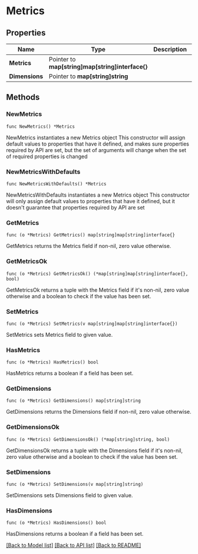 # Metrics

## Properties

Name | Type | Description | Notes
------------ | ------------- | ------------- | -------------
**Metrics** | Pointer to **map[string]map[string]interface{}** |  | [optional] 
**Dimensions** | Pointer to **map[string]string** |  | [optional] 

## Methods

### NewMetrics

`func NewMetrics() *Metrics`

NewMetrics instantiates a new Metrics object
This constructor will assign default values to properties that have it defined,
and makes sure properties required by API are set, but the set of arguments
will change when the set of required properties is changed

### NewMetricsWithDefaults

`func NewMetricsWithDefaults() *Metrics`

NewMetricsWithDefaults instantiates a new Metrics object
This constructor will only assign default values to properties that have it defined,
but it doesn't guarantee that properties required by API are set

### GetMetrics

`func (o *Metrics) GetMetrics() map[string]map[string]interface{}`

GetMetrics returns the Metrics field if non-nil, zero value otherwise.

### GetMetricsOk

`func (o *Metrics) GetMetricsOk() (*map[string]map[string]interface{}, bool)`

GetMetricsOk returns a tuple with the Metrics field if it's non-nil, zero value otherwise
and a boolean to check if the value has been set.

### SetMetrics

`func (o *Metrics) SetMetrics(v map[string]map[string]interface{})`

SetMetrics sets Metrics field to given value.

### HasMetrics

`func (o *Metrics) HasMetrics() bool`

HasMetrics returns a boolean if a field has been set.

### GetDimensions

`func (o *Metrics) GetDimensions() map[string]string`

GetDimensions returns the Dimensions field if non-nil, zero value otherwise.

### GetDimensionsOk

`func (o *Metrics) GetDimensionsOk() (*map[string]string, bool)`

GetDimensionsOk returns a tuple with the Dimensions field if it's non-nil, zero value otherwise
and a boolean to check if the value has been set.

### SetDimensions

`func (o *Metrics) SetDimensions(v map[string]string)`

SetDimensions sets Dimensions field to given value.

### HasDimensions

`func (o *Metrics) HasDimensions() bool`

HasDimensions returns a boolean if a field has been set.


[[Back to Model list]](../README.md#documentation-for-models) [[Back to API list]](../README.md#documentation-for-api-endpoints) [[Back to README]](../README.md)


